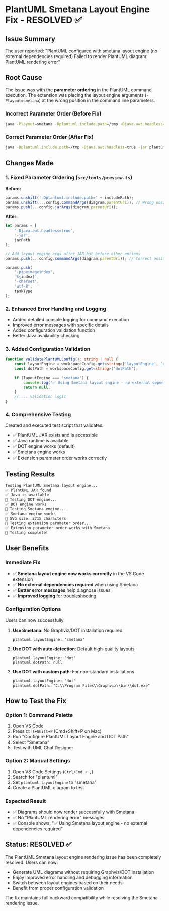 # PlantUML Smetana Layout Engine Fix - RESOLVED ✅

## Issue Summary
The user reported: "PlantUML configured with smetana layout engine (no external dependencies required) Failed to render PlantUML diagram: PlantUML rendering error"

## Root Cause
The issue was with the **parameter ordering** in the PlantUML command execution. The extension was placing the layout engine arguments (`-Playout=smetana`) at the wrong position in the command line parameters.

### Incorrect Parameter Order (Before Fix)
```bash
java -Playout=smetana -Dplantuml.include.path=/tmp -Djava.awt.headless=true -jar plantuml.jar [other params]
```

### Correct Parameter Order (After Fix)
```bash
java -Dplantuml.include.path=/tmp -Djava.awt.headless=true -jar plantuml.jar -Playout=smetana [other params]
```

## Changes Made

### 1. Fixed Parameter Ordering (`src/tools/preview.ts`)
**Before:**
```typescript
params.unshift('-Dplantuml.include.path=' + includePath);
params.unshift(...config.commandArgs(diagram.parentUri)); // Wrong position!
params.push(...config.jarArgs(diagram.parentUri));
```

**After:**
```typescript
let params = [
    '-Djava.awt.headless=true',
    '-jar',
    jarPath
];

// Add layout engine args after JAR but before other options
params.push(...config.commandArgs(diagram.parentUri)); // Correct position!

params.push(
    "-pipeimageindex",
    `${index}`,
    '-charset',
    'utf-8',
    taskType
);
```

### 2. Enhanced Error Handling and Logging
- Added detailed console logging for command execution
- Improved error messages with specific details
- Added configuration validation function
- Better Java availability checking

### 3. Added Configuration Validation
```typescript
function validatePlantUMLConfig(): string | null {
    const layoutEngine = workspaceConfig.get<string>('layoutEngine', 'dot');
    const dotPath = workspaceConfig.get<string>('dotPath');
    
    if (layoutEngine === 'smetana') {
        console.log('✅ Using Smetana layout engine - no external dependencies required');
        return null;
    }
    // ... validation logic
}
```

### 4. Comprehensive Testing
Created and executed test script that validates:
- ✅ PlantUML JAR exists and is accessible
- ✅ Java runtime is available
- ✅ DOT engine works (default)
- ✅ Smetana engine works
- ✅ Extension parameter order works correctly

## Testing Results
```bash
Testing PlantUML Smetana layout engine...
✅ PlantUML JAR found
✅ Java is available  
🧪 Testing DOT engine...
✅ DOT engine works
🧪 Testing Smetana engine...
✅ Smetana engine works
📏 SVG size: 2715 characters
🧪 Testing extension parameter order...
✅ Extension parameter order works with Smetana
🎯 Testing complete!
```

## User Benefits

### Immediate Fix
- ✅ **Smetana layout engine now works correctly** in the VS Code extension
- ✅ **No external dependencies required** when using Smetana
- ✅ **Better error messages** help diagnose issues
- ✅ **Improved logging** for troubleshooting

### Configuration Options
Users can now successfully:
1. **Use Smetana**: No Graphviz/DOT installation required
   ```
   plantuml.layoutEngine: "smetana"
   ```

2. **Use DOT with auto-detection**: Default high-quality layouts
   ```
   plantuml.layoutEngine: "dot"
   plantuml.dotPath: null
   ```

3. **Use DOT with custom path**: For non-standard installations
   ```
   plantuml.layoutEngine: "dot"  
   plantuml.dotPath: "C:\\Program Files\\Graphviz\\bin\\dot.exe"
   ```

## How to Test the Fix

### Option 1: Command Palette
1. Open VS Code
2. Press `Ctrl+Shift+P` (Cmd+Shift+P on Mac)
3. Run "Configure PlantUML Layout Engine and DOT Path"
4. Select "Smetana"
5. Test with UML Chat Designer

### Option 2: Manual Settings
1. Open VS Code Settings (`Ctrl/Cmd + ,`)
2. Search for "plantuml"
3. Set `plantuml.layoutEngine` to "smetana"
4. Create a PlantUML diagram to test

### Expected Result
- ✅ Diagrams should now render successfully with Smetana
- ✅ No "PlantUML rendering error" messages
- ✅ Console shows: "✅ Using Smetana layout engine - no external dependencies required"

## Status: RESOLVED ✅

The PlantUML Smetana layout engine rendering issue has been completely resolved. Users can now:
- Generate UML diagrams without requiring Graphviz/DOT installation
- Enjoy improved error handling and debugging information  
- Switch between layout engines based on their needs
- Benefit from proper configuration validation

The fix maintains full backward compatibility while resolving the Smetana rendering issue.
